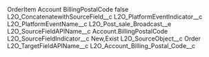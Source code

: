 <?xml version="1.0" encoding="UTF-8"?>
<CustomMetadata xmlns="http://soap.sforce.com/2006/04/metadata" xmlns:xsi="http://www.w3.org/2001/XMLSchema-instance" xmlns:xsd="http://www.w3.org/2001/XMLSchema">
    <label>OrderItem Account BillingPostalCode</label>
    <protected>false</protected>
    <values>
        <field>L2O_ConcatenatewithSourceField__c</field>
        <value xsi:nil="true"/>
    </values>
    <values>
        <field>L2O_PlatformEventIndicator__c</field>
        <value xsi:nil="true"/>
    </values>
    <values>
        <field>L2O_PlatformEventName__c</field>
        <value xsi:type="xsd:string">L2O_Post_sale_Broadcast__e</value>
    </values>
    <values>
        <field>L2O_SourceFieldAPIName__c</field>
        <value xsi:type="xsd:string">Account.BillingPostalCode</value>
    </values>
    <values>
        <field>L2O_SourceFieldIndicator__c</field>
        <value xsi:type="xsd:string">New,Exist</value>
    </values>
    <values>
        <field>L2O_SourceObject__c</field>
        <value xsi:type="xsd:string">Order</value>
    </values>
    <values>
        <field>L2O_TargetFieldAPIName__c</field>
        <value xsi:type="xsd:string">L2O_Account_Billing_Postal_Code__c</value>
    </values>
</CustomMetadata>
